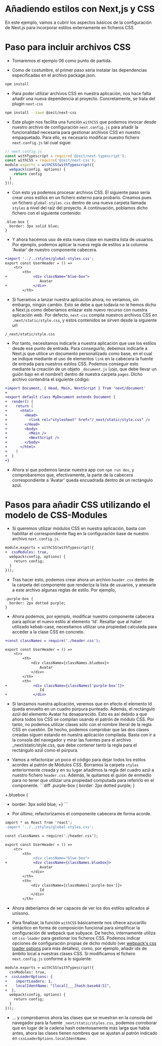 # Añadiendo estilos con Next,js y CSS

En este ejemplo, vamos a cubrir los aspectos básicos de la configuración de Next.js para incorporar estilos externamente en ficheros CSS

# Paso para incluir archivos CSS

- Tomaremos el ejemplo 06 como punto de partida.

- Como de costumbre, el primer paso sería instalar las dependencias especificadas en el archivo package.json.

```bash
npm install
```

- Para poder utilizar archivos CSS en nuestra aplicación, nos hace falta añadir una nueva dependencia al proyecto. Concretamente, se trata del plugin ```next-css```
```bash
npm install --save @zeit/next-css
```

- Este plugin nos facilita una función ```withCSS``` que podemos invocar desde nuestro archivo de configuración ```next.config.js``` para añadir la funcionalidad necesaria para gestionar archivos CSS en nuestro empaquetado. Para ello, es necesario modificar nuestro fichero ```next.config.js``` tal cual sigue:
```javascript
// next.config.js
const withTypescript = require('@zeit/next-typescript');
const withCSS = require('@zeit/next-css');
module.exports = withCSS(withTypescript({
  webpack(config, options) {
    return config
  }
}));
```

- Con esto ya podemos procesar archivos CSS. El siguiente paso sería crear unos estilos en un fichero externo para probarlo. Creamos pues un fichero ```global-styles.css``` dentro de una nueva carpeta llamada ```styles``` a nivel del raíz del proyecto. A continuación, poblamos dicho fichero con el siguiente contenido:
```
.blue-box {
  border: 3px solid blue;
}
```

- Y ahora hacemos uso de esta nueva clase en nuestra lista de usuarios. Por ejemplo, podemos aplicar la nueva regla de estilos a la columna 'Avatar' de nuestro componente cabecera.
```diff
+import '../../styles/global-styles.css';
export const UserHeader = () =>
    <tr>
        <th>
+            <div className="blue-box">
                Avatar
+            </div>
        </th>
```

- Si fueramos a lanzar nuestra aplicación ahora, no veríamos, sin embargo, ningún cambio. Esto se debe a que todavía no le hemos dicho a Next.js como deberíamos enlazar este nuevo recurso con nuestra aplicación web. Por defecto, ```next-css``` compila nuestros archivos CSS en ```.next/static/style.css```, y estos contenidos se sirven desde la siguiente url
```
/_next/static/style.css
```

- Por tanto, necesitamos indicarle a nuestra aplicación que use los estilos desde ese punto de entrada. Para conseguirlo, debemos indicarle a Next.js que utilice un documento personalizado como base, en el cual se indique mediante el uso de elementos ```link``` en la cabecera la fuente de entrada para nuestros estilos CSS. Podemos conseguir esto mediante la creación de un objeto ```_document.js``` (¡ojo, que debe llevar un guión bajo en el nombre!) dentro de nuestra carpeta ```pages```. Dicho archivo contendría el siguiente código:
```diff
+import Document, { Head, Main, NextScript } from 'next/document'
+
+export default class MyDocument extends Document {
+  render() {
+    return (
+      <html>
+        <Head>
+          <link rel="stylesheet" href="/_next/static/style.css" />
+        </Head>
+        <body>
+          <Main />
+          <NextScript />
+        </body>
+      </html>
+    )
+  }
+}
```

- Ahora sí que podemos lanzar nuestra app con ```npm run dev```, y comprobaremos que, efectivamente, la parte de la cabecera correspondiente a 'Avatar' queda encuadrada dentro de un rectángulo azúl.

# Pasos para añadir CSS utilizando el modelo de CSS-Modules

- Si queremos utilizar módulos CSS en nuestra aplicación, basta con habilitar el correspondiente flag en la configuración base de nuestro archivo ```next.config.js```.
```diff
module.exports = withCSS(withTypescript({
+  cssModules: true,
  webpack(config, options) {
    return config;
  }
}));
```

- Tras hacer esto, podemos crear ahora un archivo ```header.css``` dentro de la carpeta del componente que renderiza la lista de usuarios, y anexarle a este archivo algunas reglas de estilo. Por ejemplo,
```
.purple-box {
  border: 2px dotted purple;
}
```

- Ahora podemos, por ejemplo, modificar nuestro componente cabecera para aplicar el nuevo estilo al elemento 'Id'. Resaltar que al haber utilizado kebab-case, necesitamos utilizar una propiedad calculada para acceder a la clase CSS en concreto.
```diff
+const classNames = require('./header.css');

export const UserHeader = () =>
    <tr>
        <th>
            <div className={classNames.bluebox}>
                Avatar
            </div>
        </th>
        <th>
+            <div className={classNames['purple-box']}>
                Id
+            </div>
```

- Si lanzamos nuestra aplicación, veremos que en efecto el elemento Id queda envuelto en un cuadro púrpura punteado. Además, el rectángulo azúl del elemento Avatar ha desaparecido. Esto es así debido a que ahora todos los CSS se compilan usando el patrón de módulo CSS. Por tanto, no podemos utilizar clases sólo con el nombre literal de la regla CSS en cuestión. De hecho, podemos comprobar que las dos clases creadas siguen estando en nuestra aplicación compilada. Basta con ir a la consola del navegador y mirar las fuentes para el archivo _next/static/style.css, que debe contener tanto la regla para el rectángulo azúl como el púrpura.

- Vamos a refactorizar un poco el código para dejar todos los estilos acordes al patrón de Módulos CSS. Borramos la carpeta ```styles``` anteriormente creada y en su lugar añadimos la regla del cuadro azúl a nuestro fichero ```header.css```. Además, le quitamos el guión de enmedio para no tener que utilizar una propiedad computada para referirlo en el componente.
´´´diff
.purple-box {
  border: 2px dotted purple;
}

+.bluebox {
+  border: 3px solid blue;
+}
´´´

- Por último, refactorizamos el componente cabecera de forma acorde.
```diff
import * as React from 'react';
-import '../../styles/global-styles.css';

const classNames = require('./header.css');

export const UserHeader = () =>
    <tr>
        <th>
-            <div className="blue-box">
+            <div className={classNames.bluebox}>
                Avatar
            </div>
        </th>
        <th>
            <div className={classNames['purple-box']}>
                Id
            </div>
        </th>
```

- Ahora deberíamos de ser capaces de ver los dos estilos aplicados al unísono.

- Para finalizar, la función ```withCSS``` básicamente nos ofrece azucarillo sintáctico en forma de composición funcional para simplificar la configuración de webpack que subyace. De hecho, internamente utiliza un ```css-loader``` para gestionar los ficheros CSS. Podemos indicar opciones de configuración propias de dicho módulo (ver [webpack's css loader options](https://github.com/webpack-contrib/css-loader#options) para más detalles), como, por ejemplo, añadir ids de ámbito local a nuestras clases CSS. Si modificamos el fichero ```next.config.js``` conforme a lo siguiente:
```diff
module.exports = withCSS(withTypescript({
  cssModules: true,
+  cssLoaderOptions: {
+    importLoaders: 1,
+    localIdentName: "[local]___[hash:base64:5]",
+  },
  webpack(config, options) {
    return config;
  }
}));
```

- ... y comprobamos ahora las clases que se muestran en la consola del navegador para la fuente  ```_next/static/styles.css```, podemos corroborar que en lugar de la cadena hash ostentosamente más larga que había antes, ahora las clases tienen nombres que se ajustan al patrón indicado en ```cssLoaderOptions.localIdentName```.


